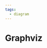 ```yaml
---
tags:
  - diagram
---
```


# Graphviz

<include repo_url="https://github.com/foliant-docs/foliantcontrib.graphviz.git" path="README.md" sethead="2" nohead="true"></include>
